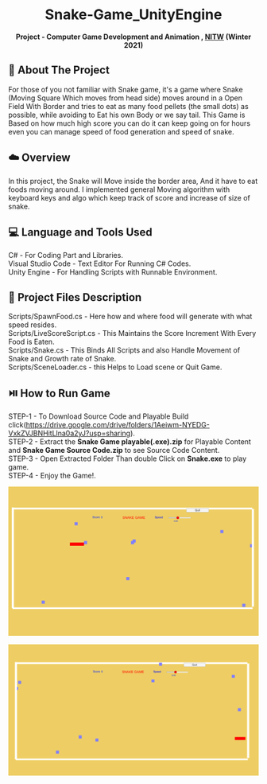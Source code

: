 <h1 align="center">Snake-Game_UnityEngine</h1>
<p align="center">
  <b>Project - Computer Game Development and Animation , <a href="https://nitw.ac.in/">NITW</a> (Winter 2021)</b>
</p>

## 📝 About The Project
For those of you not familiar with Snake game, it's a game where Snake (Moving Square Which moves from head side) moves around in a Open Field With Border and tries to eat as many food pellets (the small dots) as possible, while avoiding to Eat his own Body or we say tail. This Game is Based on how much high score you can do it can keep going on for hours even you can manage speed of food generation and speed of snake.

## ☁️ Overview
In this project, the Snake will Move inside the border area, And it have to eat foods moving around. I implemented general Moving algorithm with keyboard keys and algo which keep track of score and increase of size of snake.

## 💻 Language and Tools Used
C# - For Coding Part and Libraries.</br>
Visual Studio Code - Text Editor For Running C# Codes.</br>
Unity Engine - For Handling Scripts with Runnable Environment.</br>

## 💾 Project Files Description
Scripts/SpawnFood.cs - Here how and where food will generate with what speed resides.</br>
Scripts/LiveScoreScript.cs - This Maintains the Score Increment With Every Food is Eaten.</br>
Scripts/Snake.cs - This Binds All Scripts and also Handle Movement of Snake and Growth rate of Snake.</br>
Scripts/SceneLoader.cs -  this Helps to Load scene or Quit Game.</br>

## ⏯️ How to Run Game
STEP-1 - To Download Source Code and Playable Build click(https://drive.google.com/drive/folders/1Aeiwm-NYEDG-VxkZVJBNHitLlna0a2yJ?usp=sharing).<br>
STEP-2 - Extract the **Snake Game playable(.exe).zip** for Playable Content and **Snake Game Source Code.zip** to see Source Code Content.<br>
STEP-3 - Open Extracted Folder Than double Click on **Snake.exe** to play game.<br>
STEP-4 - Enjoy the Game!.<br>

![Project Screenshot](./Screenshots/Playing.png)

![Project Screenshot](./Screenshots/Gameover.png)
